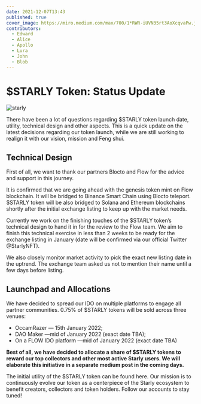 ```yaml
---
date: 2021-12-07T13:43
published: true
cover_image: https://miro.medium.com/max/700/1*RWR-iUVN35rt3AoXcqvaPw.jpeg
contributors:
  - Edward
  - Alice
  - Apollo
  - Lura
  - John
  - Blob
---
```


# $STARLY Token: Status Update

![starly](https://miro.medium.com/max/700/1*RWR-iUVN35rt3AoXcqvaPw.jpeg)

There have been a lot of questions regarding $STARLY token launch date, utility, technical design and other aspects. This is a quick update on the latest decisions regarding our token launch, while we are still working to realign it with our vision, mission and Feng shui.

## Technical Design

First of all, we want to thank our partners Blocto and Flow for the advice and support in this journey.

It is confirmed that we are going ahead with the genesis token mint on Flow blockchain. It will be bridged to Binance Smart Chain using Blocto teleport. $STARLY token will be also bridged to Solana and Ethereum blockchains shortly after the initial exchange listing to keep up with the market needs.

Currently we work on the finishing touches of the $STARLY token’s technical design to hand it in for the review to the Flow team. We aim to finish this technical exercise in less than 2 weeks to be ready for the exchange listing in January (date will be confirmed via our official Twitter @StarlyNFT).

We also closely monitor market activity to pick the exact new listing date in the uptrend. The exchange team asked us not to mention their name until a few days before listing.

## Launchpad and Allocations

We have decided to spread our IDO on multiple platforms to engage all partner communities. 0.75% of $STARLY tokens will be sold across three venues:

- OccamRazer — 15th January 2022;
- DAO Maker —mid of January 2022 (exact date TBA);
- On a FLOW IDO platform —mid of January 2022 (exact date TBA)

**Best of all, we have decided to allocate a share of $STARLY tokens to reward our top collectors and other most active Starly users. We will elaborate this initiative in a separate medium post in the coming days.**

The initial utility of the $STARLY token can be found here. Our mission is to continuously evolve our token as a centerpiece of the Starly ecosystem to benefit creators, collectors and token holders.
Follow our accounts to stay tuned!